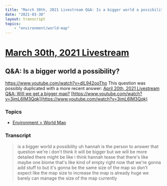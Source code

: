 ```yaml
---
title: "March 30th, 2021 Livestream Q&A: Is a bigger world a possibility?"
date: "2021-03-30"
layout: transcript
topics:
    - "environment/world-map"
---
```

# [March 30th, 2021 Livestream](../2021-03-30.md)
## Q&A: Is a bigger world a possibility?
https://www.youtube.com/watch?v=dlL942ooTho
This question was possibly duplicated with a more recent answer: [April 20th, 2021 Livestream Q&A: Will we get a bigger map?](./yt-3jmL6IM3Qqk.md) [https://www.youtube.com/watch?v=3jmL6IM3Qqk](https://www.youtube.com/watch?v=3jmL6IM3Qqk)


### Topics
* [Environment > World Map](../topics/environment/world-map.md)

### Transcript

> is a bigger world a possibility uh hannah is the person to answer that question we're i don't think it will be bigger but we will be more detailed there might be like i think hannah tease that there's like maybe one biome that's like kind of empty right now that we're gonna add stuff to but it's gonna be the same size of the map so don't expect like the map size to increase the map is already huge we barely can manage the size of the map currently
